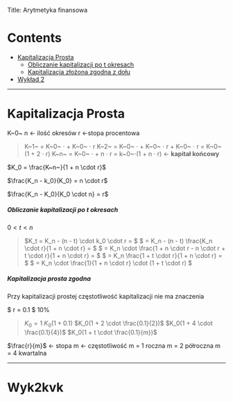 Title: Arytmetyka finansowa

# Contents
- [Kapitalizacja Prosta](#Kapitalizacja-Prosta)
	- [Obliczanie kapitalizacji po t okresach](#obliczanie-kapitalizacji-po-t-okresach)
	- [Kapitalizacja złożona zgodna z dołu](#kapitalizacja-prosta-zgodna-z-dołu)
- [Wykład 2](#Wyk2)

---

# Kapitalizacja Prosta
K~0~
n <- ilość okresów
r <-stopa procentowa

>K~1~ = K~0~ $\cdot$ + K~0~ $\cdot$ r
K~2~ = K~0~ $\cdot$ + K~0~ $\cdot$ r + K~0~ $\cdot$ r = K~0~ (1 + 2 $\cdot$ r)
K~n~ = K~0~ $\cdot$ + n $\cdot$ r = k~0~$\cdot$(1 + n $\cdot$ r) <- **kapitał końcowy**

$K_0 = \frac{K~n~}{1 + n \cdot r}$

$\frac{K_n - k_0}{K_0} = n \cdot r$

$\frac{K_n - K_0}{K_0 \cdot n} = r$


##### Obliczanie kapitalizacji po t okresach

$0 < t < n$

>$K_t = K_n - (n - t) \cdot k_0 \cdot r = $
$	 = K_n - (n - t) \frac{K_n \cdot r}{1 + n \cdot r} = $
$	 = K_n \cdot \frac{1 + n \cdot r - n \cdot r + t \cdot r}{1 + n \cdot r} = $
$	 = K_n \frac{1 + t \cdot r}{1 + n \cdot r} = $
$	 = K_n \cdot \frac{1}{1 + n \cdot r} \cdot (1 + t \cdot r) $

##### Kapitalizacja prosta zgodna
Przy kapitalizacji prostej częstotliwość kapitalizacji nie ma znaczenia

$ r = 0.1 $ 10%

>$K_0 = 1$
$K_0(1 + 0.1)$
$K_0(1 + 2 \cdot \frac{0.1}{2})$
$K_0(1 + 4 \cdot \frac{0.1}{4})$
$K_0(1 + t \cdot \frac{0.1}{m})$

$\frac{r}{m}$ <- stopa
m <- częstotliwość
m = 1 roczna
m = 2 półroczna
m = 4 kwartalna

---
# Wyk2kvk